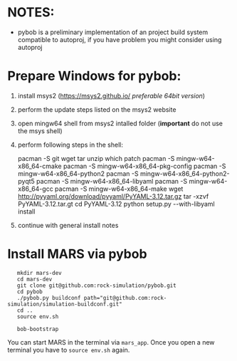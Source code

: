 # NOTES:

  - pybob is a preliminary implementation of an project build system compatible
     to autoproj, if you have problem you might consider using autoproj

# Prepare Windows for pybob:

  1. install msys2 (https://msys2.github.io/ *preferable 64bit version*)
  2. perform the update steps listed on the msys2 website
  3. open mingw64 shell from msys2 intalled folder
     (**important** do not use the msys shell)
  4. perform following steps in the shell:

        pacman -S git wget tar unzip which patch
        pacman -S mingw-w64-x86_64-cmake
        pacman -S mingw-w64-x86_64-pkg-config
        pacman -S mingw-w64-x86_64-python2
        pacman -S mingw-w64-x86_64-python2-pyqt5
        pacman -S mingw-w64-x86_64-libyaml
        pacman -S mingw-w64-x86_64-gcc
        pacman -S mingw-w64-x86_64-make
        wget http://pyyaml.org/download/pyyaml/PyYAML-3.12.tar.gz
        tar -xzvf PyYAML-3.12.tar.gt
        cd PyYAML-3.12
        python setup.py --with-libyaml install

  5. continue with general install notes

# Install MARS via pybob

       mkdir mars-dev
       cd mars-dev
       git clone git@github.com:rock-simulation/pybob.git
       cd pybob
       ./pybob.py buildconf path="git@github.com:rock-simulation/simulation-buildconf.git"
       cd ..
       source env.sh

       bob-bootstrap

  You can start MARS in the terminal via `mars_app`.
  Once you open a new terminal you have to `source env.sh` again.
  

